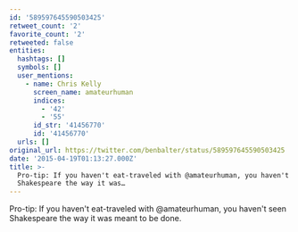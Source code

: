 ```yaml
---
id: '589597645590503425'
retweet_count: '2'
favorite_count: '2'
retweeted: false
entities:
  hashtags: []
  symbols: []
  user_mentions:
    - name: Chris Kelly
      screen_name: amateurhuman
      indices:
        - '42'
        - '55'
      id_str: '41456770'
      id: '41456770'
  urls: []
original_url: https://twitter.com/benbalter/status/589597645590503425
date: '2015-04-19T01:13:27.000Z'
title: >-
  Pro-tip: If you haven't eat-traveled with @amateurhuman, you haven't seen
  Shakespeare the way it was…
---
```


Pro-tip: If you haven't eat-traveled with @amateurhuman, you haven't seen Shakespeare the way it was meant to be done.